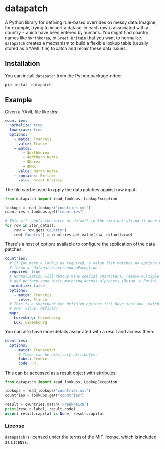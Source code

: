 # datapatch

A Python library for defining rule-based overrides on messy data. Imagine, for example,
trying to import a dataset in each row is associated with a country - which have been 
entered by humans. You might find country names like `Northkorea`, or `Greet Britain`
that you want to normalise. `datapatch` creates a mechanism to build a flexible lookup
table (usually stored as a YAML file) to catch and repair these data issues.

## Installation

You can install `datapatch` from the Python package index:

```bash
pip install datapatch
```

## Example

Given a YAML file like this:

```yaml
countries:
  normalize: true
  lowercase: true
  options:
    - match: Francois
      value: France
    - match:
        - Northkorea
        - Northern Korea
        - NKorea
        - DPRK
      value: North Korea
    - contains: Britain
      value: Great Britain
```

The file can be used to apply the data patches against raw input:

```python
from datapatch import read_lookups, LookupException

lookups = read_lookups('countries.uml')
countries = lookups.get("countries")

# This will apply the patch or default to the original string if none exists:
for row in iter_data():
    raw = row.get('Country')
    row['Country'] = countries.get_value(raw, default=raw)
```

There's a host of options available to configure the application of the data
patches:

```yaml
countries:
  # If you mark a lookup as required, a value that matches no options will
  # throw a `datapatch.exc:LookupException`.
  required: true
  # Normalisation will remove many special characters, remove multiple spaces
  # and perform some basic matching across alphabets (Путин -> Putin).
  normalize: false
  options:
    - match: Francois
      value: France
  # This is a shorthand for defining options that have just one `match` and
  # one `value` defined:
  map:
    Luxemborg: Luxembourg
    Lux: Luxembourg
```

You can also have more details associated with a result and access them:

```yaml
countries:
  options:
    - match: Frankreich
      # These can be arbitrary attributes:
      label: France
      code: FR
```

This can be accessed as a result object with attributes:

```python
from datapatch import read_lookups, LookupException

lookups = read_lookups('countries.uml')
countries = lookups.get("countries")

result = countries.match('Frankreich')
print(result.label, result.code)
assert result.capital is None, result.capital
```

### License

`datapatch` is licensed under the terms of the MIT license, which is included as
`LICENSE`.